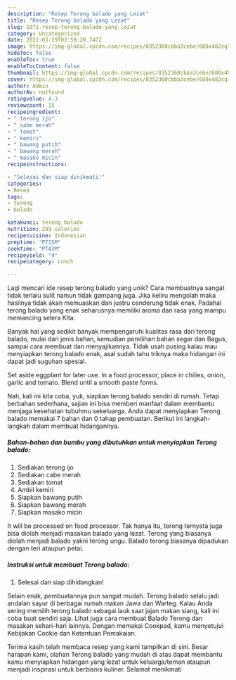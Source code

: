 ```yaml
---
description: "Resep Terong balado yang Lezat"
title: "Resep Terong balado yang Lezat"
slug: 1971-resep-terong-balado-yang-lezat
category: Uncategorized
date: 2022-03-29T02:59:20.747Z
image: https://img-global.cpcdn.com/recipes/8352360cbba3cebe/680x482cq70/terong-balado-foto-resep-utama.jpg
hideToc: false
enableToc: true
enableTocContent: false
thumbnail: https://img-global.cpcdn.com/recipes/8352360cbba3cebe/680x482cq70/terong-balado-foto-resep-utama.jpg
cover: https://img-global.cpcdn.com/recipes/8352360cbba3cebe/680x482cq70/terong-balado-foto-resep-utama.jpg
author: Admin
authorAv: notfound
ratingvalue: 4.3
reviewcount: 15
recipeingredient:
- " terong ijo"
- " cabe merah"
- " tomat"
- " kemiri"
- " bawang putih"
- " bawang merah"
- " masako micin"
recipeinstructions:

- "Selesai dan siap dinikmati!"
categories:
- Resep
tags:
- terong
- balado

katakunci: terong balado 
nutrition: 289 calories
recipecuisine: Indonesian
preptime: "PT15M"
cooktime: "PT43M"
recipeyield: "4"
recipecategory: Lunch

---
```





Lagi mencari ide resep terong balado yang unik? Cara membuatnya sangat tidak terlalu sulit namun tidak gampang juga. Jika keliru mengolah maka hasilnya tidak akan memuaskan dan justru cenderung tidak enak. Padahal terong balado yang enak seharusnya memiliki aroma dan rasa yang mampu memancing selera Kita.





Banyak hal yang sedikit banyak mempengaruhi kualitas rasa dari terong balado, mulai dari jenis bahan, kemudian pemilihan bahan segar dan Bagus, sampai cara membuat dan menyajikannya. Tidak usah pusing kalau mau menyiapkan terong balado enak,      asal sudah tahu triknya maka hidangan ini dapat jadi suguhan spesial.














Set aside eggplant for later use. In a food processor, place in chilies, onion, garlic and tomato. Blend until a smooth paste forms.






Nah, kali ini kita coba, yuk, siapkan terong balado sendiri di rumah. Tetap berbahan sederhana, sajian ini bisa memberi manfaat dalam membantu menjaga kesehatan tubuhmu sekeluarga. Anda dapat menyiapkan Terong balado memakai 7 bahan dan 0 tahap pembuatan. Berikut ini langkah-langkah dalam membuat hidangannya.

<!--inarticleads1-->

##### Bahan-bahan dan bumbu yang dibutuhkan untuk menyiapkan Terong balado:

1. Sediakan  terong ijo
1. Sediakan  cabe merah
1. Sediakan  tomat
1. Ambil  kemiri
1. Siapkan  bawang putih
1. Siapkan  bawang merah
1. Siapkan  masako micin


It will be processed on food processor. Tak hanya itu, terong ternyata juga bisa diolah menjadi masakan balado yang lezat. Terong yang biasanya diolah menjadi balado yakni terong ungu. Balado terong biasanya dipadukan dengan teri ataupun petai. 

<!--inarticleads2-->

##### Instruksi untuk membuat Terong balado:


1. Selesai dan siap dihidangkan!

Selain enak, pembuatannya pun sangat mudah. Terong balado selalu jadi andalan sayur di berbagai rumah makan Jawa dan Warteg. Kalau Anda sering memilih terong balado sebagai lauk saat jajan makan siang, kali ini coba buat sendiri saja. Lihat juga cara membuat Balado Terong dan masakan sehari-hari lainnya. Dengan memakai Cookpad, kamu menyetujui Kebijakan Cookie dan Ketentuan Pemakaian. 

Terima kasih telah membaca resep yang kami tampilkan di sini. Besar harapan kami, olahan Terong balado yang mudah di atas dapat membantu kamu menyiapkan hidangan yang lezat untuk keluarga/teman ataupun menjadi inspirasi untuk berbisnis kuliner. Selamat menikmati
